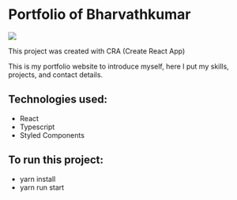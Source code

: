 # Portfolio of Bharvathkumar

<img src ="https://github.com/bkm104518/portfolio/blob/6818cee4eb10d608a38b094bfd8e7550a948a609/.png" />
 
This project was created with CRA (Create React App)

This is my portfolio website to introduce myself, here I put my skills, projects, and contact details.

## Technologies used:
- React
- Typescript
- Styled Components
 
## To run this project:
- yarn install
- yarn run start
